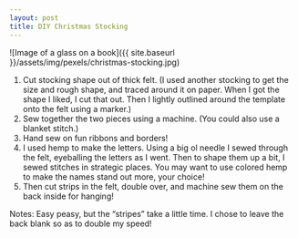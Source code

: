 ```yaml
---
layout: post
title: DIY Christmas Stocking
---
```


![Image of a glass on a book]({{ site.baseurl }}/assets/img/pexels/christmas-stocking.jpg)

1. Cut stocking shape out of thick felt. (I used another stocking to get the size and rough shape, and traced around it on paper. When I got the shape I liked, I cut that out. Then I lightly outlined around the template onto the felt using a marker.)
2. Sew together the two pieces using a machine. (You could also use a blanket stitch.)
3. Hand sew on fun ribbons and borders!
4. I used hemp to make the letters. Using a big ol needle I sewed through the felt, eyeballing the letters as I went. Then to shape them up a bit, I sewed stitches in strategic places. You may want to use colored hemp to make the names stand out more, your choice!
5. Then cut strips in the felt, double over, and machine sew them on the back inside for hanging!

Notes: Easy peasy, but the “stripes” take a little time. I chose to leave the back blank so as to double my speed!
